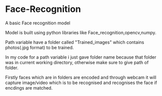 # Face-Recognition
A basic Face recognition model

Model is built using python libraries like Face_recognition,opencv,numpy.

Path variable have a folder called "Trained_images" which contains photos(.jpg format) to be trained.

In my code for a path variable i just gave folder name because that folder was in current working directory, otherwise make sure to give path of folder.

Firstly faces which are in folders are encoded and through webcam it will capture image/video which is to be recognised and recognises the face if encdings are matched.
